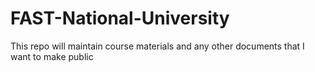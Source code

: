 # FAST-National-University
This repo will maintain course materials and any other documents that I want to make public
